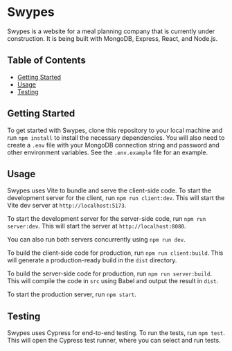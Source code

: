 # Swypes

Swypes is a website for a meal planning company that is currently under construction. It is being built with MongoDB, Express, React, and Node.js. 

## Table of Contents

- [Getting Started](#getting-started)
- [Usage](#usage)
- [Testing](#testing)


## Getting Started

To get started with Swypes, clone this repository to your local machine and run `npm install` to install the necessary dependencies. You will also need to create a `.env` file with your MongoDB connection string and password and other environment variables. See the `.env.example` file for an example.

## Usage

Swypes uses Vite to bundle and serve the client-side code. To start the development server for the client, run `npm run client:dev`. This will start the Vite dev server at `http://localhost:5173`.

To start the development server for the server-side code, run `npm run server:dev`. This will start the server at `http://localhost:8080`.

You can also run both servers concurrently using `npm run dev`.

To build the client-side code for production, run `npm run client:build`. This will generate a production-ready build in the `dist` directory.

To build the server-side code for production, run `npm run server:build`. This will compile the code in `src` using Babel and output the result in `dist`.

To start the production server, run `npm start`.

## Testing

Swypes uses Cypress for end-to-end testing. To run the tests, run `npm test`. This will open the Cypress test runner, where you can select and run tests.


